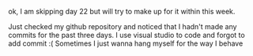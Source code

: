 ok, I am skipping day 22 but will try to make up for it within this week.

Just checked my github repository and noticed that I hadn't made any commits for the past three days. I use visual studio to code and forgot to add commit :(
    Sometimes I just wanna hang myself for the way I behave 